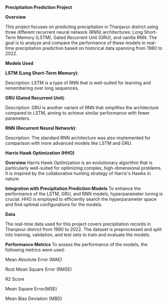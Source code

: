 **Precipitation Prediction Project**

**Overview**

This project focuses on predicting precipitation in Thanjavur district using three different recurrent neural network (RNN) architectures: Long Short-Term Memory (LSTM), Gated Recurrent Unit (GRU), and vanilla RNN. The goal is to analyze and compare the performance of these models in real-time precipitation prediction based on historical data spanning from 1980 to 2022.

**Models Used**

**LSTM (Long Short-Term Memory)**:

Description: LSTM is a type of RNN that is well-suited for learning and remembering over long sequences.


**GRU (Gated Recurrent Unit)**:

Description: GRU is another variant of RNN that simplifies the architecture compared to LSTM, aiming to achieve similar performance with fewer parameters.


**RNN (Recurrent Neural Network)**:

Description: The standard RNN architecture was also implemented for comparison with more advanced models like LSTM and GRU.


**Harris Hawk Optimization (HHO)**

**Overview**
Harris Hawk Optimization is an evolutionary algorithm that is particularly well-suited for optimizing complex, high-dimensional problems. It is inspired by the collaborative hunting strategy of Harris's Hawks in nature.

**Integration with Precipitation Prediction Models**
To enhance the performance of the LSTM, GRU, and RNN models, hyperparameter tuning is crucial. HHO is employed to efficiently search the hyperparameter space and find optimal configurations for the models.

**Data**

The real-time data used for this project covers precipitation records in Thanjavur district from 1980 to 2022. The dataset is preprocessed and split into training, validation, and test sets to train and evaluate the models.

**Performance Metrics**
To assess the performance of the models, the following metrics were used:

Mean Absolute Error (MAE)

Root Mean Square Error (RMSE)

R2 Score

Mean Square Error(MSE)

Mean Bias Deviation (MBD)
